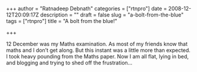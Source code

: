 +++
author = "Ratnadeep Debnath"
categories = ["rtnpro"]
date = 2008-12-12T20:09:17Z
description = ""
draft = false
slug = "a-bolt-from-the-blue"
tags = ["rtnpro"]
title = "A bolt from the blue!"

+++


12 December was my Maths examination. As most of my friends know that maths and I don’t get along. But this instant was a little more than expected. I took heavy pounding from the Maths paper. Now I am all flat, lying in bed, and blogging and trying to shed off the frustration…

